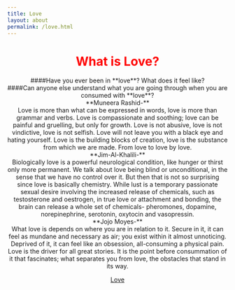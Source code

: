 ```yaml
---
title: Love
layout: about
permalink: /love.html
---
```

# **<center><font color="red">What is Love?</font></center>**

<center>####Have you ever been in **love**? What does it feel like?<center>

<center>####Can anyone else understand what you are going through when you are consumed with **love**?<center> 


<center>**Muneera Rashid-**<center> 
<center>Love is more than what can be expressed in words, love is more than grammar and verbs. Love is compassionate and soothing; love can be painful and gruelling, but only for growth. Love is not abusive, love is not vindictive, love is not selfish. Love will not leave you with a black eye and hating yourself. Love is the building blocks of creation, love is the substance from which we are made. From love to love by love.<center>


<center>**Jim-Al-Khalili-**<center>
<center>Biologically love is a powerful neurological condition, like hunger or thirst only more permanent. We talk about love being blind or unconditional, in the sense that we have no control over it. But then that is not so surprising since love is basically chemistry. While lust is a temporary passionate sexual desire involving the increased release of chemicals, such as testosterone and oestrogen, in true love or attachment and bonding, the brain can release a whole set of chemicals- pheromones, dopamine, norepinephrine, serotonin, oxytocin and vasopressin.<center> 


<center>**Jojo Moyes-**<center> 
<center>What love is depends on where you are in relation to it. Secure in it, it can feel as mundane and necessary as air; you exist within it almost unnoticing. Deprived of it, it can feel like an obsession, all-consuming a physical pain. Love is the driver for all great stories. It is the point before consummation of it that fascinates; what separates you from love, the obstacles that stand in its way.<center>

[Love]((https://cdn.theguardian.tv/mainwebsite/2013/11/21/131121Marriedcouple-16x9.mp4))
